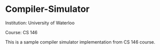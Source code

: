 # Compiler-Simulator

Institution: University of Waterloo

Course: CS 146

This is a sample compiler simulator implementation from CS 146 course.
